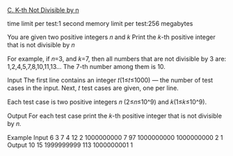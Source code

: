 [C. K-th Not Divisible by n](https://codeforces.com/problemset/problem/1352/C)

time limit per test:1 second
memory limit per test:256 megabytes

You are given two positive integers 𝑛 and 𝑘
Print the 𝑘-th positive integer that is not divisible by 𝑛

For example, if 𝑛=3, and 𝑘=7, then all numbers that are not divisible by 3 are: 1,2,4,5,7,8,10,11,13…
The 7-th number among them is 10.

Input
The first line contains an integer 𝑡(1≤𝑡≤1000) — the number of test cases in the input. Next, 𝑡 test cases are given, one per line.

Each test case is two positive integers 𝑛 (2≤𝑛≤10^9) and 𝑘(1≤𝑘≤10^9).

Output
For each test case print the 𝑘-th positive integer that is not divisible by 𝑛.

Example
Input
6
3 7
4 12
2 1000000000
7 97
1000000000 1000000000
2 1
Output
10
15
1999999999
113
1000000001
1